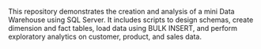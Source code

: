 This repository demonstrates the creation and analysis of a mini Data Warehouse using SQL Server. It includes scripts to design schemas, create dimension and fact tables, load data using BULK INSERT, and perform exploratory analytics on customer, product, and sales data.
